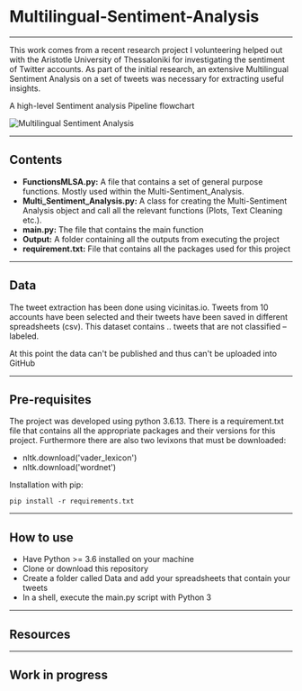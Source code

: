 # Multilingual-Sentiment-Analysis
---

This work comes from a recent research project I volunteering helped out with the Aristotle University of Thessaloniki for investigating the sentiment of Twitter accounts. As part of the initial research, an extensive Multilingual Sentiment Analysis on a set of tweets was necessary for extracting
 useful insights.

A high-level Sentiment analysis Pipeline flowchart

![Multilingual Sentiment Analysis](https://user-images.githubusercontent.com/32909949/166109672-2378697d-ed71-4ccc-bdf0-bf5a7d10b5cf.png)

---

## Contents
- **FunctionsMLSA.py:**  A file that contains a set of general purpose functions. Mostly used within the Multi-Sentiment_Analysis.
- **Multi_Sentiment_Analysis.py:** A class for creating the Multi-Sentiment Analysis object and call all the relevant functions (Plots, Text Cleaning etc.).
- **main.py:** The file that contains the main function
- **Output:** A folder containing all the outputs from executing the project
- **requirement.txt:** File that contains all the packages used for this project

---

## Data
The tweet extraction has been done using vicinitas.io. Tweets from 10 accounts have been selected and their tweets have been saved in different spreadsheets (csv).  This dataset contains .. tweets that are not classified – labeled.

At this point the data can't be published and thus can't be uploaded into GitHub

---

## Pre-requisites
The project was developed using python 3.6.13. There is a requirement.txt file that contains all the appropriate packages and their versions for this project.
Furthermore there are also two levixons that must be downloaded:
- nltk.download('vader_lexicon')
- nltk.download('wordnet')

Installation with pip:

```pip install -r requirements.txt```

---

## How to use
- Have Python >= 3.6 installed on your machine
- Clone or download this repository
- Create a folder called Data and add your spreadsheets that contain your tweets
- In a shell, execute the main.py script with Python 3

---

## Resources

---

## Work in progress
